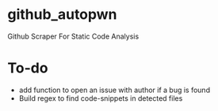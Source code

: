 # github_autopwn
Github Scraper For Static Code Analysis

# To-do
- add function to open an issue with author if a bug is found
- Build regex to find code-snippets in detected files
